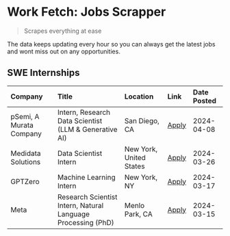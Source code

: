 # Work Fetch: Jobs Scrapper
> Scrapes everything at ease

The data keeps updating every hour so you can always get the latest jobs and wont miss out on any opportunities.

## SWE Internships
<!--START_SECTION:workfetch-->
| Company                 | Title                                                        | Location                | Link                                                                                                                                                                                                                                                                         | Date Posted   |
|:------------------------|:-------------------------------------------------------------|:------------------------|:-----------------------------------------------------------------------------------------------------------------------------------------------------------------------------------------------------------------------------------------------------------------------------|:--------------|
| pSemi, A Murata Company | Intern, Research Data Scientist (LLM & Generative AI)        | San Diego, CA           | [Apply](https://www.linkedin.com/jobs/view/intern-research-data-scientist-llm-generative-ai-at-psemi-a-murata-company-3887074168?position=3&pageNum=0&refId=%2BOvQThxegePRI9HHf0WNdg%3D%3D&trackingId=QpED8tymGDoCgdI0iWcHBQ%3D%3D&trk=public_jobs_jserp-result_search-card) | 2024-04-08    |
| Medidata Solutions      | Data Scientist Intern                                        | New York, United States | [Apply](https://www.linkedin.com/jobs/view/data-scientist-intern-at-medidata-solutions-3810253704?position=7&pageNum=0&refId=%2BOvQThxegePRI9HHf0WNdg%3D%3D&trackingId=DT3NLhRmkXgqR%2B4sy7kajg%3D%3D&trk=public_jobs_jserp-result_search-card)                              | 2024-03-26    |
| GPTZero                 | Machine Learning Intern                                      | New York, NY            | [Apply](https://www.linkedin.com/jobs/view/machine-learning-intern-at-gptzero-3860723963?position=6&pageNum=0&refId=%2BOvQThxegePRI9HHf0WNdg%3D%3D&trackingId=GUErKMJ%2B4fXXMqsKqUrOqA%3D%3D&trk=public_jobs_jserp-result_search-card)                                       | 2024-03-17    |
| Meta                    | Research Scientist Intern, Natural Language Processing (PhD) | Menlo Park, CA          | [Apply](https://www.linkedin.com/jobs/view/research-scientist-intern-natural-language-processing-phd-at-meta-3858718375?position=8&pageNum=0&refId=%2BOvQThxegePRI9HHf0WNdg%3D%3D&trackingId=S%2BP%2BWK0SZSvilccFDZFU7g%3D%3D&trk=public_jobs_jserp-result_search-card)      | 2024-03-15    |
<!--END_SECTION:workfetch-->
